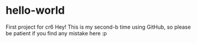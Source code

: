 # hello-world
First project for cr6
Hey! This is my second-b time using GitHub, so please be patient if you find any mistake here :p
